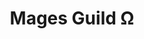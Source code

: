 ---
title: "Mages Guild Ω"
linktitle: "Mages Guild"
aliases:
    - /guilds/mages/
layout: term.tables
menu:
    lists:
        parent: "arcane-guilds"
---